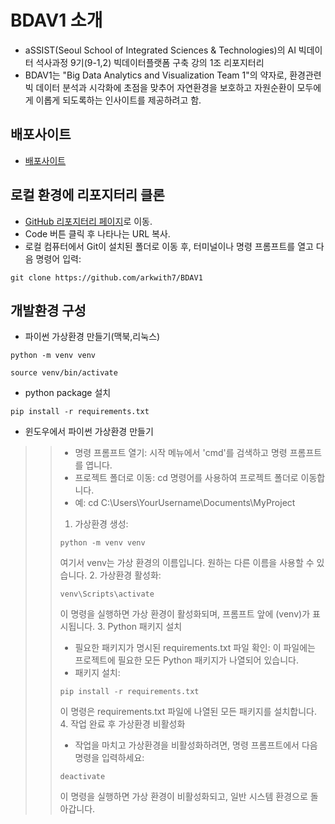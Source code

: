 # BDAV1 소개
- aSSIST(Seoul School of Integrated Sciences &amp; Technologies)의 AI 빅데이터 석사과정 9기(9-1,2) 빅데이터플랫폼 구축 강의 1조 리포지터리
- BDAV1는 "Big Data Analytics and Visualization Team 1"의 약자로, 환경관련 빅 데이터 분석과 시각화에 초점을 맞추어 자연환경을 보호하고 자원순환이 모두에게 이롭게 되도록하는 인사이트를 제공하려고 함.

## 배포사이트
- [배포사이트](https://assist-bdav1.streamlit.app/)

## 로컬 환경에 리포지터리 클론
- [GitHub 리포지터리 페이지](https://github.com/arkwith7/BDAV1)로 이동.
- Code 버튼 클릭 후 나타나는 URL 복사.
- 로컬 컴퓨터에서 Git이 설치된 폴더로 이동 후, 터미널이나 명령 프롬프트를 열고 다음 명령어 입력:
```
git clone https://github.com/arkwith7/BDAV1
```

## 개발환경 구성
- 파이썬 가상환경 만들기(맥북,리눅스)
```
python -m venv venv
```
```
source venv/bin/activate
```
- python package 설치
```
pip install -r requirements.txt
```
- 윈도우에서 파이썬 가상환경 만들기
>> - 명령 프롬프트 열기: 시작 메뉴에서 'cmd'를 검색하고 명령 프롬프트를 엽니다.
>> - 프로젝트 폴더로 이동: cd 명령어를 사용하여 프로젝트 폴더로 이동합니다.
>> - 예: cd C:\Users\YourUsername\Documents\MyProject
>> 1. 가상환경 생성:
>>```
>>python -m venv venv
>>```
>>여기서 venv는 가상 환경의 이름입니다. 원하는 다른 이름을 사용할 수 있습니다.
>> 2. 가상환경 활성화:
>>```
>>venv\Scripts\activate
>>```
>>이 명령을 실행하면 가상 환경이 활성화되며, 프롬프트 앞에 (venv)가 표시됩니다.
>> 3. Python 패키지 설치
>> - 필요한 패키지가 명시된 requirements.txt 파일 확인: 이 파일에는 프로젝트에 필요한 모든 Python 패키지가 나열되어 있습니다.
>> - 패키지 설치:
>>```
>>pip install -r requirements.txt
>>```
>>이 명령은 requirements.txt 파일에 나열된 모든 패키지를 설치합니다.
>> 4. 작업 완료 후 가상환경 비활성화
>> - 작업을 마치고 가상환경을 비활성화하려면, 명령 프롬프트에서 다음 명령을 입력하세요:
>>```
>>deactivate
>>```
>>이 명령을 실행하면 가상 환경이 비활성화되고, 일반 시스템 환경으로 돌아갑니다.
